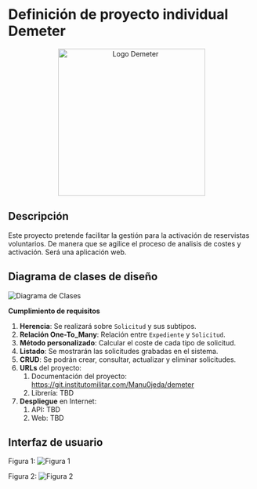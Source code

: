 # Definición de proyecto individual Demeter
<div align="center">
<img src="https://git.institutomilitar.com/Manu0jeda/demeter/-/wikis/img/DemeterLogo.png" alt="Logo Demeter" width="300" align="center"/>
</div>

## Descripción
Este proyecto pretende facilitar la gestión para la activación de reservistas voluntarios. De manera que se agilice el proceso de analisis de costes y activación.
Será una aplicación web.

## Diagrama de clases de diseño

![Diagrama de Clases](https://git.institutomilitar.com/Manu0jeda/demeter/-/wikis/img/DiagramaClases.png)

**Cumplimiento de requisitos**
1. **Herencia**: Se realizará sobre `Solicitud` y sus subtipos.
2. **Relación One-To_Many**: Relación entre `Expediente` y `Solicitud`.
3. **Método personalizado**: Calcular el coste de cada tipo de solicitud.
4. **Listado**: Se mostrarán las solicitudes grabadas en el sistema.
5. **CRUD**: Se podrán crear, consultar, actualizar y eliminar solicitudes. 
6. **URLs** del proyecto: 
    1. Documentación del proyecto: https://git.institutomilitar.com/Manu0jeda/demeter
    2. Librería: TBD
7. **Despliegue** en Internet:
    1. API: TBD
    2. Web: TBD

## Interfaz de usuario

Figura 1:
![Figura 1](https://git.institutomilitar.com/Manu0jeda/demeter/-/wikis/img/Figura1.png)

Figura 2:
![Figura 2](https://git.institutomilitar.com/Manu0jeda/demeter/-/wikis/img/Figura2.png)


